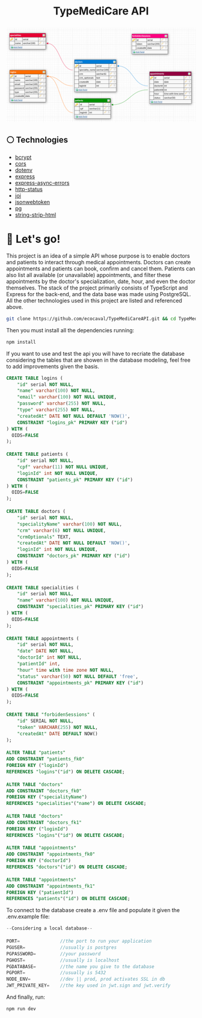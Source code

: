 # <p align = "center">TypeMediCare API</p>

<p align = "center"><img style="width:800px" src="./assets/read-me-pic.png"/></p>

## :white_circle: Technologies

- [bcrypt](https://www.npmjs.com/package/bcrypt)
- [cors](https://www.npmjs.com/package/cors)
- [dotenv](https://www.npmjs.com/package/dotenv)
- [express](https://expressjs.com/)
- [express-async-errors](https://www.npmjs.com/package/express-async-errors)
- [http-status](https://www.npmjs.com/package/http-status)
- [joi](https://joi.dev/)
- [jsonwebtoken](https://www.npmjs.com/package/jsonwebtoken)
- [pg](https://node-postgres.com/)
- [string-strip-html](https://www.npmjs.com/package/string-strip-html)

# 🏁 Let's go!

This project is an idea of a simple API whose purpose is to enable doctors and patients to interact through medical appointments. Doctors can create appointments and patients can book, confirm and cancel them. Patients can also list all available (or unavailable) appointments, and filter these appointments by the doctor's specialization, date, hour, and even the doctor themselves. The stack of the project primarily consists of TypeScript and Express for the back-end, and the data base was made using PostgreSQL. All the other technologies used in this project are listed and referenced above.  

```bash
git clone https://github.com/ecocaval/TypeMediCareAPI.git && cd TypeMediCareAPI
```

Then you must install all the dependencies running:

```bash
npm install
```

If you want to use and test the api you will have to recriate the database considering the tables that are showen in the database modeling, feel free to add improvements given the basis. 

```sql
CREATE TABLE logins (
	"id" serial NOT NULL,
	"name" varchar(100) NOT NULL,
	"email" varchar(100) NOT NULL UNIQUE,
	"password" varchar(255) NOT NULL,
	"type" varchar(255) NOT NULL,
	"createdAt" DATE NOT NULL DEFAULT 'NOW()',
	CONSTRAINT "logins_pk" PRIMARY KEY ("id")
) WITH (
  OIDS=FALSE
);

CREATE TABLE patients (
	"id" serial NOT NULL,
	"cpf" varchar(11) NOT NULL UNIQUE,
	"loginId" int NOT NULL UNIQUE,
	CONSTRAINT "patients_pk" PRIMARY KEY ("id")
) WITH (
  OIDS=FALSE
);

CREATE TABLE doctors (
	"id" serial NOT NULL,
	"specialityName" varchar(100) NOT NULL,
	"crm" varchar(6) NOT NULL UNIQUE,
	"crmOptionals" TEXT,
	"createdAt" DATE NOT NULL DEFAULT 'NOW()',
	"loginId" int NOT NULL UNIQUE,
	CONSTRAINT "doctors_pk" PRIMARY KEY ("id")
) WITH (
  OIDS=FALSE
);

CREATE TABLE specialities (
	"id" serial NOT NULL,
	"name" varchar(100) NOT NULL UNIQUE,
	CONSTRAINT "specialities_pk" PRIMARY KEY ("id")
) WITH (
  OIDS=FALSE
);

CREATE TABLE appointments (
	"id" serial NOT NULL,
	"date" DATE NOT NULL,
	"doctorId" int NOT NULL,
	"patientId" int,
	"hour" time with time zone NOT NULL,
	"status" varchar(50) NOT NULL DEFAULT 'free',
	CONSTRAINT "appointments_pk" PRIMARY KEY ("id")
) WITH (
  OIDS=FALSE
);

CREATE TABLE "forbidenSessions" (
	"id" SERIAL NOT NULL,
	"token" VARCHAR(255) NOT NULL,
	"createdAt" DATE DEFAULT NOW()
);

ALTER TABLE "patients" 
ADD CONSTRAINT "patients_fk0" 
FOREIGN KEY ("loginId") 
REFERENCES "logins"("id") ON DELETE CASCADE;

ALTER TABLE "doctors" 
ADD CONSTRAINT "doctors_fk0" 
FOREIGN KEY ("specialityName") 
REFERENCES "specialities"("name") ON DELETE CASCADE;

ALTER TABLE "doctors" 
ADD CONSTRAINT "doctors_fk1" 
FOREIGN KEY ("loginId") 
REFERENCES "logins"("id") ON DELETE CASCADE;

ALTER TABLE "appointments" 
ADD CONSTRAINT "appointments_fk0" 
FOREIGN KEY ("doctorId") 
REFERENCES "doctors"("id") ON DELETE CASCADE;

ALTER TABLE "appointments" 
ADD CONSTRAINT "appointments_fk1" 
FOREIGN KEY ("patientId") 
REFERENCES "patients"("id") ON DELETE CASCADE;
```


To connect to the database create a .env file and populate it given the .env.example file:

```javascript
--Considering a local database--

PORT=               //the port to run your application
PGUSER=             //usually is postgres
PGPASSWORD=         //your password
PGHOST=             //usually is localhost
PGDATABASE=         //the name you give to the database
PGPORT=             //usually is 5432
NODE_ENV=           //dev || prod, prod activates SSL in db
JWT_PRIVATE_KEY=    //the key used in jwt.sign and jwt.verify
```



And finally, run:

```bash
npm run dev
```
